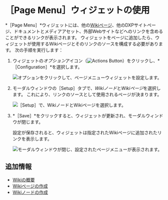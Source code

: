 # ［Page Menu］ウィジェットの使用

*［Page Menu］*ウィジェットには、他の[Wikiページ](./getting-started-with-wikis.md)、他のDXPサイトページ、ドキュメントとメディアアセット、外部Webサイトなどへのリンクを含めることができるリンクが表示されます。 ウィジェットをページに追加したら、ウィジェットが使用するWikiページとそのリンクのソースを構成する必要があります。 次の手順を実行します：

1. ウィジェットの*オプション*アイコン（![Actions Button](../../images/icon-actions.png)）をクリックし、*［Configuration］*を選択します。

   ![オプションをクリックして、ページメニューウィジェットを設定します。](./using-the-page-menu-widget/images/01.png)

1. モーダルウィンドウの［Setup］タブで、*Wikiノード*と*Wikiページ*を選択します。 これにより、リンクのソースとして使用されるページが決まります。

    ![［Setup］で、WikiノードとWikiページを選択します。](./using-the-page-menu-widget/images/02.png)

1. *［Save］*をクリックすると、ウィジェットが更新され、モーダルウィンドウが閉じます。

    設定が保存されると、ウィジェットは指定されたWikiページに追加されたリンクを表示します。

    ![モーダルウィンドウが閉じ、設定されたページメニューが表示されます。](./using-the-page-menu-widget/images/03.png)

<a name="追加情報" />

## 追加情報

- [Wikiの概要](./getting-started-with-wikis.md)
- [Wikiページの作成](./creating-wiki-pages.md)
- [Wikiノードの作成](./creating-a-node.md)
